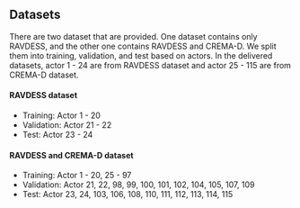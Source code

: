 ## Datasets
There are two dataset that are provided. One dataset contains only RAVDESS, 
and the other one contains RAVDESS and CREMA-D. We split them into training, validation, and test based on actors.
In the delivered datasets, actor 1 - 24 are from RAVDESS dataset and actor 25 - 115 are from CREMA-D dataset.

#### RAVDESS dataset
- Training: Actor 1 - 20
- Validation: Actor 21 - 22
- Test: Actor 23 - 24

#### RAVDESS and CREMA-D dataset
- Training: Actor 1 - 20, 25 - 97 
- Validation: Actor 21, 22, 98, 99, 100, 101, 102, 104, 105, 107, 109
- Test: Actor 23, 24, 103, 106, 108, 110, 111, 112, 113, 114, 115